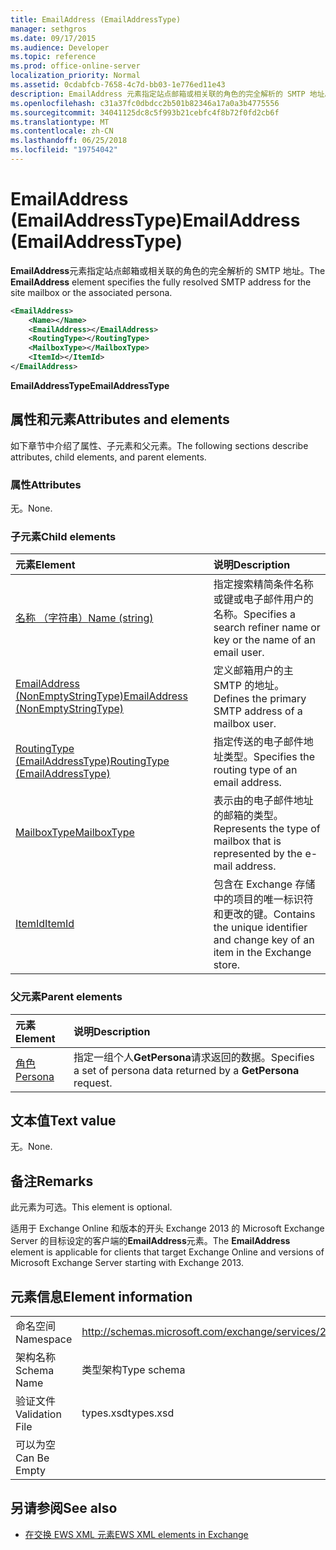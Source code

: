 ```yaml
---
title: EmailAddress (EmailAddressType)
manager: sethgros
ms.date: 09/17/2015
ms.audience: Developer
ms.topic: reference
ms.prod: office-online-server
localization_priority: Normal
ms.assetid: 0cdabfcb-7658-4c7d-bb03-1e776ed11e43
description: EmailAddress 元素指定站点邮箱或相关联的角色的完全解析的 SMTP 地址。
ms.openlocfilehash: c31a37fc0dbdcc2b501b82346a17a0a3b4775556
ms.sourcegitcommit: 34041125dc8c5f993b21cebfc4f8b72f0fd2cb6f
ms.translationtype: MT
ms.contentlocale: zh-CN
ms.lasthandoff: 06/25/2018
ms.locfileid: "19754042"
---
```

# <a name="emailaddress-emailaddresstype"></a><span data-ttu-id="84880-103">EmailAddress (EmailAddressType)</span><span class="sxs-lookup"><span data-stu-id="84880-103">EmailAddress (EmailAddressType)</span></span>

<span data-ttu-id="84880-104">**EmailAddress**元素指定站点邮箱或相关联的角色的完全解析的 SMTP 地址。</span><span class="sxs-lookup"><span data-stu-id="84880-104">The **EmailAddress** element specifies the fully resolved SMTP address for the site mailbox or the associated persona.</span></span> 
  
```xml
<EmailAddress>
    <Name></Name>
    <EmailAddress></EmailAddress>
    <RoutingType></RoutingType>
    <MailboxType></MailboxType>
    <ItemId></ItemId>
</EmailAddress>
```

 <span data-ttu-id="84880-105">**EmailAddressType**</span><span class="sxs-lookup"><span data-stu-id="84880-105">**EmailAddressType**</span></span>
## <a name="attributes-and-elements"></a><span data-ttu-id="84880-106">属性和元素</span><span class="sxs-lookup"><span data-stu-id="84880-106">Attributes and elements</span></span>

<span data-ttu-id="84880-107">如下章节中介绍了属性、子元素和父元素。</span><span class="sxs-lookup"><span data-stu-id="84880-107">The following sections describe attributes, child elements, and parent elements.</span></span>
  
### <a name="attributes"></a><span data-ttu-id="84880-108">属性</span><span class="sxs-lookup"><span data-stu-id="84880-108">Attributes</span></span>

<span data-ttu-id="84880-109">无。</span><span class="sxs-lookup"><span data-stu-id="84880-109">None.</span></span>
  
### <a name="child-elements"></a><span data-ttu-id="84880-110">子元素</span><span class="sxs-lookup"><span data-stu-id="84880-110">Child elements</span></span>

|<span data-ttu-id="84880-111">**元素**</span><span class="sxs-lookup"><span data-stu-id="84880-111">**Element**</span></span>|<span data-ttu-id="84880-112">**说明**</span><span class="sxs-lookup"><span data-stu-id="84880-112">**Description**</span></span>|
|:-----|:-----|
|[<span data-ttu-id="84880-113">名称 （字符串）</span><span class="sxs-lookup"><span data-stu-id="84880-113">Name (string)</span></span>](name-string.md) <br/> |<span data-ttu-id="84880-114">指定搜索精简条件名称或键或电子邮件用户的名称。</span><span class="sxs-lookup"><span data-stu-id="84880-114">Specifies a search refiner name or key or the name of an email user.</span></span>  <br/> |
|[<span data-ttu-id="84880-115">EmailAddress (NonEmptyStringType)</span><span class="sxs-lookup"><span data-stu-id="84880-115">EmailAddress (NonEmptyStringType)</span></span>](emailaddress-nonemptystringtype.md) <br/> |<span data-ttu-id="84880-116">定义邮箱用户的主 SMTP 的地址。</span><span class="sxs-lookup"><span data-stu-id="84880-116">Defines the primary SMTP address of a mailbox user.</span></span>  <br/> |
|[<span data-ttu-id="84880-117">RoutingType (EmailAddressType)</span><span class="sxs-lookup"><span data-stu-id="84880-117">RoutingType (EmailAddressType)</span></span>](routingtype-emailaddresstype.md) <br/> |<span data-ttu-id="84880-118">指定传送的电子邮件地址类型。</span><span class="sxs-lookup"><span data-stu-id="84880-118">Specifies the routing type of an email address.</span></span>  <br/> |
|[<span data-ttu-id="84880-119">MailboxType</span><span class="sxs-lookup"><span data-stu-id="84880-119">MailboxType</span></span>](mailboxtype.md) <br/> |<span data-ttu-id="84880-120">表示由的电子邮件地址的邮箱的类型。</span><span class="sxs-lookup"><span data-stu-id="84880-120">Represents the type of mailbox that is represented by the e-mail address.</span></span>  <br/> |
|[<span data-ttu-id="84880-121">ItemId</span><span class="sxs-lookup"><span data-stu-id="84880-121">ItemId</span></span>](itemid.md) <br/> |<span data-ttu-id="84880-122">包含在 Exchange 存储中的项目的唯一标识符和更改的键。</span><span class="sxs-lookup"><span data-stu-id="84880-122">Contains the unique identifier and change key of an item in the Exchange store.</span></span>  <br/> |
   
### <a name="parent-elements"></a><span data-ttu-id="84880-123">父元素</span><span class="sxs-lookup"><span data-stu-id="84880-123">Parent elements</span></span>

|<span data-ttu-id="84880-124">**元素**</span><span class="sxs-lookup"><span data-stu-id="84880-124">**Element**</span></span>|<span data-ttu-id="84880-125">**说明**</span><span class="sxs-lookup"><span data-stu-id="84880-125">**Description**</span></span>|
|:-----|:-----|
|[<span data-ttu-id="84880-126">角色</span><span class="sxs-lookup"><span data-stu-id="84880-126">Persona</span></span>](persona.md) <br/> |<span data-ttu-id="84880-127">指定一组个人**GetPersona**请求返回的数据。</span><span class="sxs-lookup"><span data-stu-id="84880-127">Specifies a set of persona data returned by a **GetPersona** request.</span></span>  <br/> |
   
## <a name="text-value"></a><span data-ttu-id="84880-128">文本值</span><span class="sxs-lookup"><span data-stu-id="84880-128">Text value</span></span>

<span data-ttu-id="84880-129">无。</span><span class="sxs-lookup"><span data-stu-id="84880-129">None.</span></span>
  
## <a name="remarks"></a><span data-ttu-id="84880-130">备注</span><span class="sxs-lookup"><span data-stu-id="84880-130">Remarks</span></span>

<span data-ttu-id="84880-131">此元素为可选。</span><span class="sxs-lookup"><span data-stu-id="84880-131">This element is optional.</span></span>
  
<span data-ttu-id="84880-132">适用于 Exchange Online 和版本的开头 Exchange 2013 的 Microsoft Exchange Server 的目标设定的客户端的**EmailAddress**元素。</span><span class="sxs-lookup"><span data-stu-id="84880-132">The **EmailAddress** element is applicable for clients that target Exchange Online and versions of Microsoft Exchange Server starting with Exchange 2013.</span></span> 
  
## <a name="element-information"></a><span data-ttu-id="84880-133">元素信息</span><span class="sxs-lookup"><span data-stu-id="84880-133">Element information</span></span>

|||
|:-----|:-----|
|<span data-ttu-id="84880-134">命名空间</span><span class="sxs-lookup"><span data-stu-id="84880-134">Namespace</span></span>  <br/> |http://schemas.microsoft.com/exchange/services/2006/types  <br/> |
|<span data-ttu-id="84880-135">架构名称</span><span class="sxs-lookup"><span data-stu-id="84880-135">Schema Name</span></span>  <br/> |<span data-ttu-id="84880-136">类型架构</span><span class="sxs-lookup"><span data-stu-id="84880-136">Type schema</span></span>  <br/> |
|<span data-ttu-id="84880-137">验证文件</span><span class="sxs-lookup"><span data-stu-id="84880-137">Validation File</span></span>  <br/> |<span data-ttu-id="84880-138">types.xsd</span><span class="sxs-lookup"><span data-stu-id="84880-138">types.xsd</span></span>  <br/> |
|<span data-ttu-id="84880-139">可以为空</span><span class="sxs-lookup"><span data-stu-id="84880-139">Can Be Empty</span></span>  <br/> ||
   
## <a name="see-also"></a><span data-ttu-id="84880-140">另请参阅</span><span class="sxs-lookup"><span data-stu-id="84880-140">See also</span></span>

- [<span data-ttu-id="84880-141">在交换 EWS XML 元素</span><span class="sxs-lookup"><span data-stu-id="84880-141">EWS XML elements in Exchange</span></span>](ews-xml-elements-in-exchange.md)

